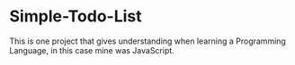 # Simple-Todo-List
This is one project that gives understanding when learning a Programming Language, in this case mine was JavaScript.
